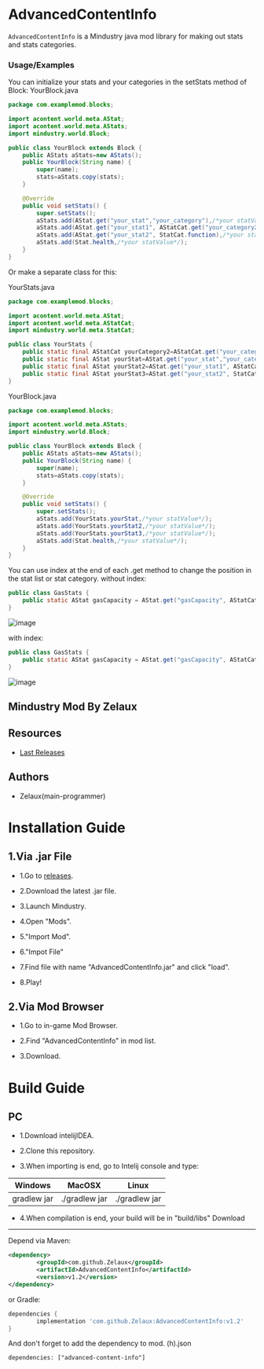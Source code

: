 AdvancedContentInfo
========

`AdvancedContentInfo` is a Mindustry java mod library for making out stats and stats categories.

### Usage/Examples
You can initialize your stats and your categories in the setStats method of Block:
YourBlock.java
```java
package com.examplemod.blocks;

import acontent.world.meta.AStat;
import acontent.world.meta.AStats;
import mindustry.world.Block;

public class YourBlock extends Block {
    public AStats aStats=new AStats();
    public YourBlock(String name) {
        super(name);
        stats=aStats.copy(stats);
    }

    @Override
    public void setStats() {
        super.setStats();
        aStats.add(AStat.get("your_stat","your_category"),/*your statValue*/);
        aStats.add(AStat.get("your_stat1", AStatCat.get("your_category2")),/*your statValue*/);
        aStats.add(AStat.get("your_stat2", StatCat.function),/*your statValue*/);
        aStats.add(Stat.health,/*your statValue*/);
    }
}
```
Or make a separate class for this:

YourStats.java
```java
package com.examplemod.blocks;

import acontent.world.meta.AStat;
import acontent.world.meta.AStatCat;
import mindustry.world.meta.StatCat;

public class YourStats {
    public static final AStatCat yourCategory2=AStatCat.get("your_category2");
    public static final AStat yourStat=AStat.get("your_stat","your_category");
    public static final AStat yourStat2=AStat.get("your_stat1", AStatCat.get("your_category2"));
    public static final AStat yourStat3=AStat.get("your_stat2", StatCat.function);
}
```
YourBlock.java
```java
package com.examplemod.blocks;

import acontent.world.meta.AStats;
import mindustry.world.Block;

public class YourBlock extends Block {
    public AStats aStats=new AStats();
    public YourBlock(String name) {
        super(name);
        stats=aStats.copy(stats);
    }

    @Override
    public void setStats() {
        super.setStats();
        aStats.add(YourStats.yourStat,/*your statValue*/);
        aStats.add(YourStats.yourStat2,/*your statValue*/);
        aStats.add(YourStats.yourStat3,/*your statValue*/);
        aStats.add(Stat.health,/*your statValue*/);
    }
}
```
You can use index at the end of each .get method to change the position in the stat list or stat category.
without index:
```java
public class GasStats {
    public static AStat gasCapacity = AStat.get("gasCapacity", AStatCat.get("gasses"));
}
```
![image](https://user-images.githubusercontent.com/58040045/127939116-af61d188-019b-4c08-a782-b478c02fe8e5.png)

with index:
```java
public class GasStats {
    public static AStat gasCapacity = AStat.get("gasCapacity", AStatCat.get("gasses", StatCat.liquids.ordinal()+1));
}
```
![image](https://user-images.githubusercontent.com/58040045/127939214-da6bb475-14d6-4a36-a6bf-1335effe659d.png)

## Mindustry Mod By Zelaux

## Resources
- [Last Releases](https://github.com/Zelaux/AdvancedContentInfo/releases)

## Authors
- Zelaux(main-programmer)


# Installation Guide
## 1.Via .jar File
* 1.Go to [releases](https://github.com/Zelaux/AdvancedContentInfo/releases).

* 2.Download the latest .jar file.

* 3.Launch Mindustry.

* 4.Open "Mods".

* 5."Import Mod".

* 6."Impot File"

* 7.Find file with name "AdvancedContentInfo.jar" and click "load".

* 8.Play!

## 2.Via Mod Browser
* 1.Go to in-game Mod Browser.

* 2.Find "AdvancedContentInfo" in mod list.

* 3.Download.  

# Build Guide

## PC

* 1.Download intelijIDEA.

* 2.Clone this repository.

* 3.When importing is end, go to Intelij console and type:

Windows      |  MacOSX       | Linux
------------ | ------------- | -------------
gradlew jar  | ./gradlew jar | ./gradlew jar

* 4.When compilation is end, your build will be in "build/libs"
Download
--------

Depend via Maven:
```xml
<dependency>
	    <groupId>com.github.Zelaux</groupId>
	    <artifactId>AdvancedContentInfo</artifactId>
	    <version>v1.2</version>
</dependency>
```
or Gradle:
```groovy
dependencies {
        implementation 'com.github.Zelaux:AdvancedContentInfo:v1.2'
}
```

And don't forget to add the dependency to mod. (h).json
```hjson
dependencies: ["advanced-content-info"]
```
